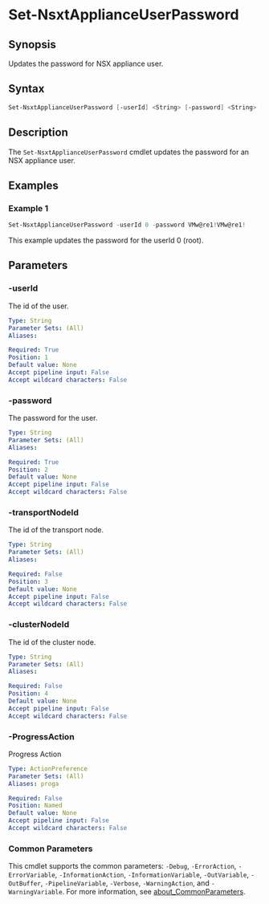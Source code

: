# Set-NsxtApplianceUserPassword

## Synopsis

Updates the password for NSX appliance user.

## Syntax

```powershell
Set-NsxtApplianceUserPassword [-userId] <String> [-password] <String> [[-transportNodeId] <String>] [[-clusterNodeId] <String>] [-ProgressAction <ActionPreference>] [<CommonParameters>]
```

## Description

The `Set-NsxtApplianceUserPassword` cmdlet updates the password for an NSX appliance user.

## Examples

### Example 1

```powershell
Set-NsxtApplianceUserPassword -userId 0 -password VMw@re1!VMw@re1!
```

This example updates the password for the userId 0 (root).

## Parameters

### -userId

The id of the user.

```yaml
Type: String
Parameter Sets: (All)
Aliases:

Required: True
Position: 1
Default value: None
Accept pipeline input: False
Accept wildcard characters: False
```

### -password

The password for the user.

```yaml
Type: String
Parameter Sets: (All)
Aliases:

Required: True
Position: 2
Default value: None
Accept pipeline input: False
Accept wildcard characters: False
```

### -transportNodeId

The id of the transport node.

```yaml
Type: String
Parameter Sets: (All)
Aliases:

Required: False
Position: 3
Default value: None
Accept pipeline input: False
Accept wildcard characters: False
```

### -clusterNodeId

The id of the cluster node.

```yaml
Type: String
Parameter Sets: (All)
Aliases:

Required: False
Position: 4
Default value: None
Accept pipeline input: False
Accept wildcard characters: False
```

### -ProgressAction

Progress Action

```yaml
Type: ActionPreference
Parameter Sets: (All)
Aliases: proga

Required: False
Position: Named
Default value: None
Accept pipeline input: False
Accept wildcard characters: False
```

### Common Parameters

This cmdlet supports the common parameters: `-Debug`, `-ErrorAction`, `-ErrorVariable`, `-InformationAction`, `-InformationVariable`, `-OutVariable`, `-OutBuffer`, `-PipelineVariable`, `-Verbose`, `-WarningAction`, and `-WarningVariable`. For more information, see [about_CommonParameters](http://go.microsoft.com/fwlink/?LinkID=113216).
